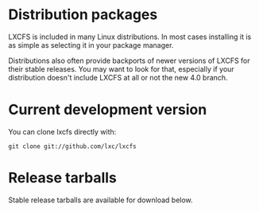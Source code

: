 
# Distribution packages
LXCFS is included in many Linux distributions. In most cases installing it is as simple as selecting it in your package manager.

Distributions also often provide backports of newer versions of LXCFS for their stable releases. You may want to look for that, especially if your distribution doesn't include LXCFS at all or not the new 4.0 branch.


# Current development version

You can clone lxcfs directly with:

    git clone git://github.com/lxc/lxcfs

# Release tarballs

Stable release tarballs are available for download below.
